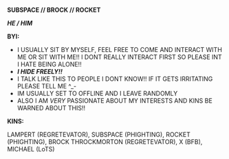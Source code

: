 **SUBSPACE // BROCK // ROCKET**

 ***HE / HIM***

**BYI:**
- I USUALLY SIT BY MYSELF, FEEL FREE TO COME AND INTERACT WITH ME OR SIT WITH ME!! I DONT REALLY INTERACT FIRST SO PLEASE INT I HATE BEING ALONE!!
- ***I HIDE FREELY!!***
- I TALK LIKE THIS TO PEOPLE I DONT KNOW!! IF IT GETS IRRITATING PLEASE TELL ME ^_-
- IM USUALLY SET TO OFFLINE AND I LEAVE RANDOMLY
- ALSO I AM *VERY* PASSIONATE ABOUT MY INTERESTS AND KINS BE WARNED ABOUT THIS!!

**KINS:**

LAMPERT (REGRETEVATOR), SUBSPACE (PHIGHTING), ROCKET (PHIGHTING), BROCK THROCKMORTON (REGRETEVATOR), X (BFB), MICHAEL (LoTS)


<!--
**medspacer/medspacer** is a ✨ _special_ ✨ repository because its `README.md` (this file) appears on your GitHub profile.

Here are some ideas to get you started:

- 🔭 I’m currently working on ...
- 🌱 I’m currently learning ...
- 👯 I’m looking to collaborate on ...
- 🤔 I’m looking for help with ...
- 💬 Ask me about ...
- 📫 How to reach me: ...
- 😄 Pronouns: ...
- ⚡ Fun fact: ...
-->
